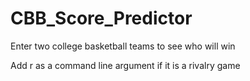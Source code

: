 # CBB_Score_Predictor

Enter two college basketball teams to see who will win

Add r as a command line argument if it is a rivalry game
